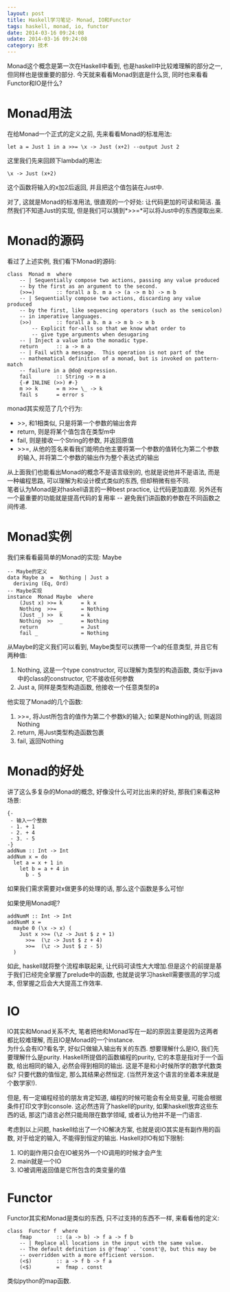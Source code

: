 ```yaml
---
layout: post
title: Haskell学习笔记- Monad, IO和Functor 
tags: haskell, monad, io, functor
date: 2014-03-16 09:24:08
udate: 2014-03-16 09:24:08
category: 技术
---
```

  
Monad这个概念是第一次在Haskell中看到, 也是haskell中比较难理解的部分之一, 但同样也是很重要的部分. 今天就来看看Monad到底是什么货, 同时也来看看Functor和IO是什么?  
  
Monad用法  
====  
在给Monad一个正式的定义之前, 先来看看Monad的标准用法:  

    let a = Just 1 in a >>= \x -> Just (x+2) --output Just 2
  
这里我们先来回顾下lambda的用法:  

    \x -> Just (x+2)

这个函数将输入的x加2后返回, 并且把这个值包装在Just中.
  
  
对了, 这就是Monad的标准用法, 很直观的一个好处: 让代码更加的可读和简洁. 虽然我们不知道Just的实现, 但是我们可以猜到*>>=*可以将Just中的东西提取出来.  
<!-- more --> 
Monad的源码  
====  
看过了上述实例, 我们看下Monad的源码:

    class  Monad m  where
        -- | Sequentially compose two actions, passing any value produced
        -- by the first as an argument to the second.
        (>>=)       :: forall a b. m a -> (a -> m b) -> m b
        -- | Sequentially compose two actions, discarding any value produced
        -- by the first, like sequencing operators (such as the semicolon)
        -- in imperative languages.
        (>>)        :: forall a b. m a -> m b -> m b
            -- Explicit for-alls so that we know what order to
            -- give type arguments when desugaring
        -- | Inject a value into the monadic type.
        return      :: a -> m a
        -- | Fail with a message.  This operation is not part of the
        -- mathematical definition of a monad, but is invoked on pattern-match
        -- failure in a @do@ expression.
        fail        :: String -> m a
        {-# INLINE (>>) #-}
        m >> k      = m >>= \_ -> k
        fail s      = error s
  
monad其实规范了几个行为:   

- \>\>, 和1相类似, 只是将第一个参数的输出舍弃  
- return, 则是将某个值包含在类型m中  
- fail, 则是接收一个String的参数, 并返回原值  
- \>\>=, 从他的签名来看我们能明白他主要将第一个参数的值转化为第二个参数的输入, 并将第二个参数的输出作为整个表达式的输出  
  
  
从上面我们也能看出Monad的概念不是语言级别的, 也就是说他并不是语法, 而是一种编程思路, 可以理解为和设计模式类似的东西, 但却稍微有些不同.  
笔者认为Monad是对haskell语言的一种best practice,  让代码更加直观. 另外还有一个最重要的功能就是提高代码的复用率 -- 避免我们讲函数的参数在不同函数之间传递.
  
Monad实例  
=====  
我们来看看最简单的Monad的实现: Maybe  

    -- Maybe的定义
    data Maybe a  =  Nothing | Just a
      deriving (Eq, Ord)
    -- Maybe实现
    instance  Monad Maybe  where
        (Just x) >>= k      = k x
        Nothing  >>= _      = Nothing
        (Just _) >>  k      = k
        Nothing  >>  _      = Nothing
        return              = Just
        fail _              = Nothing
  
从Maybe的定义我们可以看到, Maybe类型可以携带一个a的任意类型, 并且它有两种值:  

1. Nothing, 这是一个type constructor, 可以理解为类型的构造函数, 类似于java中的class的constructor, 它不接收任何参数  
2. Just a, 同样是类型构造函数, 他接收一个任意类型的a  
  
他实现了Monad的几个函数:  
1. \>\>=, 将Just所包含的值作为第二个参数k的输入; 如果是Nothing的话, 则返回Nothing
2. return, 用Just类型构造函数包裹  
3. fail, 返回Nothing
  
  
Monad的好处  
====  
讲了这么多复杂的Monad的概念, 好像没什么可对比出来的好处, 那我们来看这种场景:

    {-
     - 输入一个整数
     - 1. + 1
     - 2. + 4
     - 3. - 5 
    -}
    addNum :: Int -> Int
    addNum x = do
      let a = x + 1 in
        let b = a + 4 in
          b - 5

如果我们需求需要对x做更多的处理的话, 那么这个函数是多么可怕!
  
如果使用Monad呢?  

    addNumM :: Int -> Int
    addNumM x = 
      maybe 0 (\x -> x) (
        Just x >>= (\z -> Just $ z + 1)
          >>=  (\z -> Just $ z + 4)
          >>=  (\z -> Just $ z - 5)
      )

如此, haskell就将整个流程串联起来, 让代码可读性大大增加.但是这个的前提是基于我们已经完全掌握了prelude中的函数, 也就是说学习haskell需要很高的学习成本, 但掌握之后会大大提高工作效率.
  
IO  
====  
IO其实和Monad关系不大, 笔者把他和Monad写在一起的原因主要是因为这两者都比较难理解, 而且IO是Monad的一个instance.  
为什么会有IO?看名字, 好似只做输入输出有关的东西. 想要理解什么是IO, 我们先要理解什么是purity. Haskell所提倡的函数编程的purity, 它的本意是指对于一个函数, 给出相同的输入, 必然会得到相同的输出. 这是不是和小时候所学的数学代数类似? 只要代数的值恒定, 那么其结果必然恒定. (当然开发这个语言的坐着本来就是个数学家!).  
  
但是, 有一定编程经验的朋友肯定知道, 编程的时候可能会有全局变量, 可能会根据条件打印文字到console. 这必然违背了haskell的purity, 如果haskell放弃这些东西的话, 那这门语言必然只能局限在数学领域, 或者认为他并不是一门语言.  
  
考虑到以上问题, haskell给出了一个IO解决方案, 也就是说IO其实是有副作用的函数, 对于给定的输入, 不能得到恒定的输出. Haskell对IO有如下限制:  
  
1. IO的副作用只会在IO被另外一个IO调用的时候才会产生  
2. main就是一个IO  
3. IO被调用返回值是它所包含的类变量的值
  
Functor  
====  
Functor其实和Monad是类似的东西, 只不过支持的东西不一样, 来看看他的定义:  

    class  Functor f  where
        fmap        :: (a -> b) -> f a -> f b
        -- | Replace all locations in the input with the same value.
        -- The default definition is @'fmap' . 'const'@, but this may be
        -- overridden with a more efficient version.
        (<$)        :: a -> f b -> f a
        (<$)        =  fmap . const

类似python的map函数.  
